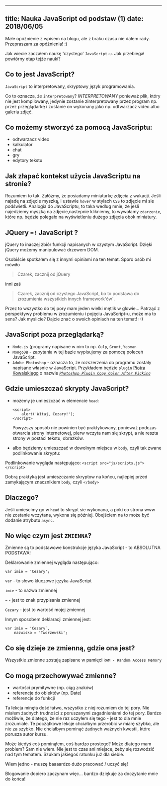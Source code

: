 ----
title: Nauka JavaScript od podstaw (1)
date: 2018/06/05
----

Małe opóźnienie z wpisem na blogu, ale z braku czasu nie dałem rady.
Przepraszam za opóźnienia! :)

Jak wiecie zaczałem naukę 'czystego' `JavaScript-u`. Jak przebiegał
powtórny etap tejże nauki?

## Co to jest JavaScript?

`JavaScript` to interpretowany, skryptowy język programowania.

Co to oznacza, że `interpretowany`? *INTERPRETOWANY* ponieważ plik,
który nie jest kompilowany, jedynie zostanie  zinterpretowany przez
program np. przez przeglądarkę i zostanie on wykonany jako np. odtwarzacz
video albo galeria zdjęć.

## Co możemy stworzyć za pomocą JavaScriptu:

* odtwarzacz video
* kalkulator
* chat
* gry
* edytory tekstu

## Jak złapać kontekst użycia JavaScriptu na stronie?

Rozumiem to tak. Załóżmy, że posiadamy miniaturkę zdjęcia z wakacji.
Jeśli najadę na zdjęcie myszką, i ustawie *`hover`* w stylach `CSS` to
zdjęcie mi sie podświetli. Analogia do JavaScriptu, to taka według mnie,
że jeśli najedziemy myszką na zdjęcie,nastepnie klikniemy, to wywołamy
`zdarzenie`, które np. będzie polegało na wyświetleniu dużego zdjęcia
obok miniatury.

## JQuery `=!` JavaScript ?

jQuery to inaczej zbiór funkcji napisanych w czystym JavaScript. Dzięki
jQuery możemy manipulować drzewem DOM.

Osobiście spotkałem się z innymi opiniami na ten temat. Sporo osób mi
mówiło

> Czarek, zacznij od jQuery

 inni zaś
 > Czarek, zacznij od czystego
JavaScript, bo to podstawa do zrozumienia wszystkich innych framework'ów`.

Przez to wszystko do tej pory mam jeden wielki mętlik w głowie...
Patrząć z perspektywy problemu w zrozumieniu i pojęciu JavaScript-u,
może ma to sens? Jak myslicie? Dajcie znać o swoich opiniach na ten temat! :-)


## JavaScript poza przeglądarką?

* `Node.js` (programy napisane w nim to np. `Gulp`, `Grunt`, `Yeoman`
* `MongoDB` - zapytania w tej bazie wypisujemy za pomocą poleceń JavaScript.
* `Adobe Photoshop` - oznacza to, że rozszerzenia do programu zostały
napisane własnie w JavaScript. Przykładem będzie `plugin` [Piotra Kowalskiego](https://twitter.com/piecioshka) o nazwie [*`Photoshop Plugin Copy Color After Picking`*](https://github.com/piecioshka/photoshop-plugin-copy-color-after-picking)

## Gdzie umieszczać skrypty JavaScript?

* możemy je umieszczać w elemencie `head`:

    ```
    <script>
        alert('Witaj, Cezary!');
    </script>
    ```

    Powyższy sposób nie powinien być praktykowany, ponieważ podczas otwarcia
    strony internetowej, pierw wczyta nam się skrypt, a nie reszta strony w
    postaci tekstu, obrazków.

* albo będziemy umieszczać w dowolnym miejscu w `body`, czyli tak zwane
podlinkowanie skryptu:

Podlinkowanie wygląda następująco: `<script src="js/scripts.js"></script>`

Dobrą praktyką jest umieszczanie skryptow na końcu, najlepiej przed
zamykającym znacznikiem `body`, czyli `</body>`

## Dlaczego?

Jeśli umieścimy go w `head` to skrypt sie wykonana, a póki co strona www
nie zostanie wczytana, wykona się później. Obejściem na to może być
dodanie atrybutu `async`.

## No więc czym jest `ZMIENNA`?
Zmienne są to podstawowe konstrukcje języka JavaScript - to ABSOLUTNA
PODSTAWA!

Deklarowanie zmiennej wygląda następująco:

```
var imie = 'Cezary';
```

`var` - to słowo kluczowe języka JavaScript

`imie` - to nazwa zmiennej

`=` - jest to znak przypisania zmiennej

`Cezary` - jest to wartość mojej zmiennej

Innym sposobem deklaracji zmiennej jest:

```
var imie = 'Cezary`,
    nazwisko = 'Tworzewski';
```

## Co się dzieje ze zmienną, gdzie ona jest?

Wszystkie zmienne zostają zapisane w pamięci `RAM - Random Access Memory`

## Co mogą przechowywać zmienne?

* wartości prymitywne (np. ciąg znaków)
* referencje do obiektów (np. Date)
* referencje do funkcji


Ta lekcja minęła dość łatwo, wszystko z niej rozumiem do tej pory.
Nie miałem żadnych trudności z poruszanymi zagadnieniami do tej pory.
Bardzo możliwie, że dlatego, że nie raz uczyłem się tego - jest to dla
mnie zrozumiałe.
Te początkowe lekcje chciałbym przerobić w miarę szybko, ale nie za szybko.
Nie chciałbym pominąć żadnych ważnych kwestii, które porusza autor kursu.

Może kiedyś coś pominąłem, coś bardzo prostego? Może dlatego mam problem?
Sam nie wiem. Nie jest to czas ani miejsce, żeby się rozwodzić nad tym
tematem. Szukam jakiegoś ratunku już dla siebie.

Wiem jedno - muszę baaaardzo dużo pracować / uczyć się!

Blogowanie dopiero zaczynam więc... bardzo dziękuje za doczytanie mnie do końca!
